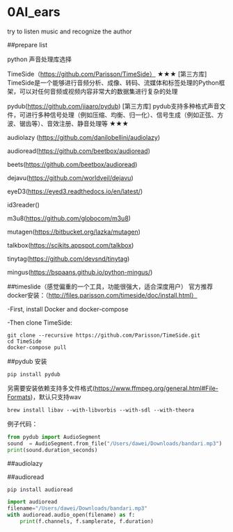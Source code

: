 # 0AI_ears
try to listen music and recognize the author


##prepare list


python 声音处理库选择


TimeSide（https://github.com/Parisson/TimeSide）
★★★
[第三方库] TimeSide是一个能够进行音频分析、成像、转码、流媒体和标签处理的Python框架，可以对任何音频或视频内容非常大的数据集进行复杂的处理


pydub(https://github.com/jiaaro/pydub)
[第三方库] pydub支持多种格式声音文件，可进行多种信号处理（例如压缩、均衡、归一化）、信号生成（例如正弦、方波、锯齿等）、音效注册、静音处理等
★★★


audiolazy (https://github.com/danilobellini/audiolazy)

audioread(https://github.com/beetbox/audioread)

beets(https://github.com/beetbox/audioread)

dejavu(https://github.com/worldveil/dejavu)

eyeD3(https://eyed3.readthedocs.io/en/latest/)

id3reader()

m3u8(https://github.com/globocom/m3u8)

mutagen(https://bitbucket.org/lazka/mutagen)

talkbox(https://scikits.appspot.com/talkbox)

tinytag(https://github.com/devsnd/tinytag)

mingus(https://bspaans.github.io/python-mingus/)


##timeslide（感觉偏重的一个工具，功能很强大，适合深度用户）
官方推荐docker安装：（http://files.parisson.com/timeside/doc/install.html）

-First, install Docker and docker-compose

-Then clone TimeSide:
```angular2html
git clone --recursive https://github.com/Parisson/TimeSide.git
cd TimeSide
docker-compose pull
```

##pydub
安装
```angular2html
pip install pydub

```

另需要安装依赖支持多文件格式(https://www.ffmpeg.org/general.html#File-Formats)，默认只支持wav
```angular2html
brew install libav --with-libvorbis --with-sdl --with-theora
```
例子代码：
```python
from pydub import AudioSegment
sound  = AudioSegment.from_file("/Users/dawei/Downloads/bandari.mp3")
print(sound.duration_seconds)
```

##audiolazy


##audioread
```python
pip install audioread
```

```python
import audioread
filename="/Users/dawei/Downloads/bandari.mp3"
with audioread.audio_open(filename) as f:
    print(f.channels, f.samplerate, f.duration)
```


